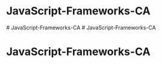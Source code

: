 # JavaScript-Frameworks-CA
#   J a v a S c r i p t - F r a m e w o r k s - C A  
 # JavaScript-Frameworks-CA
# JavaScript-Frameworks-CA
